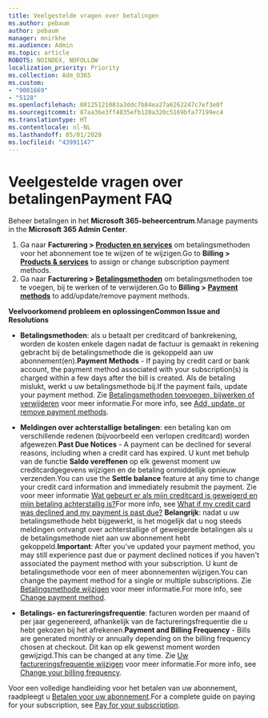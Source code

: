 ```yaml
---
title: Veelgestelde vragen over betalingen
ms.author: pebaum
author: pebaum
manager: mnirkhe
ms.audience: Admin
ms.topic: article
ROBOTS: NOINDEX, NOFOLLOW
localization_priority: Priority
ms.collection: Adm_O365
ms.custom:
- "9001669"
- "5128"
ms.openlocfilehash: 08125121083a3ddc7b84ea27a6262247c7ef3e0f
ms.sourcegitcommit: 87aa36e3ff4835efb120a320c5169bfa77199ec4
ms.translationtype: HT
ms.contentlocale: nl-NL
ms.lasthandoff: 05/01/2020
ms.locfileid: "43991147"
---
```

# <a name="payment-faq"></a><span data-ttu-id="fbb26-102">Veelgestelde vragen over betalingen</span><span class="sxs-lookup"><span data-stu-id="fbb26-102">Payment FAQ</span></span>

<span data-ttu-id="fbb26-103">Beheer betalingen in het **Microsoft 365-beheercentrum**.</span><span class="sxs-lookup"><span data-stu-id="fbb26-103">Manage payments in the **Microsoft 365 Admin Center**.</span></span> 

1. <span data-ttu-id="fbb26-104">Ga naar **Facturering > [Producten en services](https://go.microsoft.com/fwlink/p/?linkid=842054)** om betalingsmethoden voor het abonnement toe te wijzen of te wijzigen.</span><span class="sxs-lookup"><span data-stu-id="fbb26-104">Go to **Billing > [Products & services](https://go.microsoft.com/fwlink/p/?linkid=842054)** to assign or change subscription payment methods.</span></span>
2. <span data-ttu-id="fbb26-105">Ga naar **Facturering > [Betalingsmethoden](https://go.microsoft.com/fwlink/p/?linkid=2018806)** om betalingsmethoden toe te voegen, bij te werken of te verwijderen.</span><span class="sxs-lookup"><span data-stu-id="fbb26-105">Go to **Billing > [Payment methods](https://go.microsoft.com/fwlink/p/?linkid=2018806)** to add/update/remove payment methods.</span></span>

<span data-ttu-id="fbb26-106">**Veelvoorkomend probleem en oplossingen**</span><span class="sxs-lookup"><span data-stu-id="fbb26-106">**Common Issue and Resolutions**</span></span>

- <span data-ttu-id="fbb26-107">**Betalingsmethoden**: als u betaalt per creditcard of bankrekening, worden de kosten enkele dagen nadat de factuur is gemaakt in rekening gebracht bij de betalingsmethode die is gekoppeld aan uw abonnement(en).</span><span class="sxs-lookup"><span data-stu-id="fbb26-107">**Payment Methods** - If paying by credit card or bank account, the payment method associated with your subscription(s) is charged within a few days after the bill is created.</span></span> <span data-ttu-id="fbb26-108">Als de betaling mislukt, werkt u uw betalingsmethode bij.</span><span class="sxs-lookup"><span data-stu-id="fbb26-108">If the payment fails, update your payment method.</span></span> <span data-ttu-id="fbb26-109">Zie [Betalingsmethoden toevoegen, bijwerken of verwijderen](https://go.microsoft.com/fwlink/?linkid=2118133) voor meer informatie.</span><span class="sxs-lookup"><span data-stu-id="fbb26-109">For more info, see [Add, update, or remove payment methods](https://go.microsoft.com/fwlink/?linkid=2118133).</span></span>

- <span data-ttu-id="fbb26-110">**Meldingen over achterstallige betalingen**: een betaling kan om verschillende redenen (bijvoorbeeld een verlopen creditcard) worden afgewezen.</span><span class="sxs-lookup"><span data-stu-id="fbb26-110">**Past Due Notices** - A payment can be declined for several reasons, including when a credit card has expired.</span></span> <span data-ttu-id="fbb26-111">U kunt met behulp van de functie **Saldo vereffenen** op elk gewenst moment uw creditcardgegevens wijzigen en de betaling onmiddellijk opnieuw verzenden.</span><span class="sxs-lookup"><span data-stu-id="fbb26-111">You can use the **Settle balance** feature at any time to change your credit card information and immediately resubmit the payment.</span></span> <span data-ttu-id="fbb26-112">Zie voor meer informatie [Wat gebeurt er als mijn creditcard is geweigerd en mijn betaling achterstallig is?](https://docs.microsoft.com/microsoft-365/commerce/billing-and-payments/pay-for-your-subscription?view=o365-worldwide#what-if-my-credit-card-was-declined-and-my-payment-is-past-due)</span><span class="sxs-lookup"><span data-stu-id="fbb26-112">For more info, see [What if my credit card was declined and my payment is past due?](https://docs.microsoft.com/microsoft-365/commerce/billing-and-payments/pay-for-your-subscription?view=o365-worldwide#what-if-my-credit-card-was-declined-and-my-payment-is-past-due)</span></span> <span data-ttu-id="fbb26-113">**Belangrijk**: nadat u uw betalingsmethode hebt bijgewerkt, is het mogelijk dat u nog steeds meldingen ontvangt over achterstallige of geweigerde betalingen als u de betalingsmethode niet aan uw abonnement hebt gekoppeld.</span><span class="sxs-lookup"><span data-stu-id="fbb26-113">**Important**: After you've updated your payment method, you may still experience past due or payment declined notices if you haven't associated the payment method with your subscription.</span></span> <span data-ttu-id="fbb26-114">U kunt de betalingsmethode voor een of meer abonnementen wijzigen.</span><span class="sxs-lookup"><span data-stu-id="fbb26-114">You can change the payment method for a single or multiple subscriptions.</span></span> <span data-ttu-id="fbb26-115">Zie [Betalingsmethode wijzigen](https://docs.microsoft.com/microsoft-365/commerce/billing-and-payments/add-update-or-remove-credit-card-or-bank-account?view=o365-worldwide#change-a-payment-method) voor meer informatie.</span><span class="sxs-lookup"><span data-stu-id="fbb26-115">For more info, see [Change payment method](https://docs.microsoft.com/microsoft-365/commerce/billing-and-payments/add-update-or-remove-credit-card-or-bank-account?view=o365-worldwide#change-a-payment-method).</span></span>

- <span data-ttu-id="fbb26-116">**Betalings- en factureringsfrequentie**: facturen worden per maand of per jaar gegenereerd, afhankelijk van de factureringsfrequentie die u hebt gekozen bij het afrekenen.</span><span class="sxs-lookup"><span data-stu-id="fbb26-116">**Payment and Billing Frequency** - Bills are generated monthly or annually depending on the billing frequency chosen at checkout.</span></span> <span data-ttu-id="fbb26-117">Dit kan op elk gewenst moment worden gewijzigd.</span><span class="sxs-lookup"><span data-stu-id="fbb26-117">This can be changed at any time.</span></span> <span data-ttu-id="fbb26-118">Zie [Uw factureringsfrequentie wijzigen](https://go.microsoft.com/fwlink/?linkid=2119148) voor meer informatie.</span><span class="sxs-lookup"><span data-stu-id="fbb26-118">For more info, see [Change your billing frequency](https://go.microsoft.com/fwlink/?linkid=2119148).</span></span>

<span data-ttu-id="fbb26-119">Voor een volledige handleiding voor het betalen van uw abonnement, raadpleegt u [Betalen voor uw abonnement](https://docs.microsoft.com/microsoft-365/commerce/billing-and-payments/pay-for-your-subscription?view=o365-worldwide).</span><span class="sxs-lookup"><span data-stu-id="fbb26-119">For a complete guide on paying for your subscription, see [Pay for your subscription](https://docs.microsoft.com/microsoft-365/commerce/billing-and-payments/pay-for-your-subscription?view=o365-worldwide).</span></span>
